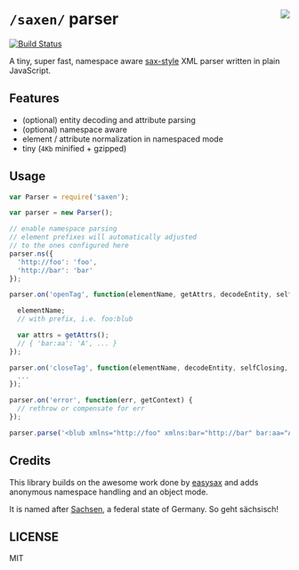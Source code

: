 # `/saxen/` parser <img src="https://upload.wikimedia.org/wikipedia/commons/thumb/5/5f/Coat_of_arms_of_Saxony.svg/220px-Coat_of_arms_of_Saxony.svg.png" align="right" />

[![Build Status](https://travis-ci.org/nikku/saxen.svg?branch=master)](https://travis-ci.org/nikku/saxen)

A tiny, super fast, namespace aware [sax-style](https://en.wikipedia.org/wiki/Simple_API_for_XML) XML parser written in plain JavaScript.


## Features

* (optional) entity decoding and attribute parsing
* (optional) namespace aware
* element / attribute normalization in namespaced mode
* tiny (`4Kb` minified + gzipped)


## Usage

```javascript
var Parser = require('saxen');

var parser = new Parser();

// enable namespace parsing
// element prefixes will automatically adjusted
// to the ones configured here
parser.ns({
  'http://foo': 'foo',
  'http://bar': 'bar'
});

parser.on('openTag', function(elementName, getAttrs, decodeEntity, selfClosing, getContext) {

  elementName;
  // with prefix, i.e. foo:blub

  var attrs = getAttrs();
  // { 'bar:aa': 'A', ... }
});

parser.on('closeTag', function(elementName, decodeEntity, selfClosing, getContext) {
  ...
});

parser.on('error', function(err, getContext) {
  // rethrow or compensate for err
});

parser.parse('<blub xmlns="http://foo" xmlns:bar="http://bar" bar:aa="A" />');
```


## Credits

This library builds on the awesome work done by [easysax](https://github.com/vflash/easysax) and adds anonymous namespace handling and an object mode.

It is named after [Sachsen](https://en.wikipedia.org/wiki/Saxony), a federal state of Germany. So geht sächsisch!


## LICENSE

MIT
